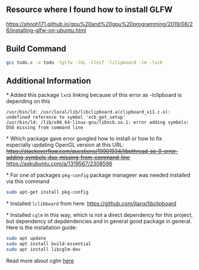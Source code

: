 ## Resource where I found how to install GLFW
https://shnoh171.github.io/gpu%20and%20gpu%20programming/2019/08/26/installing-glfw-on-ubuntu.html

## Build Command
```bash
gcc todo.c -o todo -lglfw -lGL -lleif -lclipboard -lm -lxcb
```

## Additional Information

\* Added this package `lxcb` linking because of this error as -lclipboard is depending on this
```
/usr/bin/ld: /usr/local/lib/libclipboard.a(clipboard_x11.c.o): undefined reference to symbol 'xcb_get_setup'
/usr/bin/ld: /lib/x86_64-linux-gnu/libxcb.so.1: error adding symbols: DSO missing from command line
```

\* Which package gave error googled how to install or how to fix <br>
especially updating OpenGL version at this URL: ~~https://stackoverflow.com/questions/19901934/libpthread-so-0-error-adding-symbols-dso-missing-from-command-line~~
https://askubuntu.com/a/1319567/2308596

\* For one of packages `pkg-config` package manageer was needed installed via this command
```bash
sudo apt-get install pkg-config
```

\* Installed `lclibboard` from here: https://github.com/jtanx/libclipboard

\* Installed `cglm` in this way, which is not a direct dependency for this project, but dependency of depdendencies and in general good package in general. Here is the installation guide:
```bash
sudo apt update
sudo apt install build-essential
sudo apt install libcglm-dev
```
Read more about cglm [here](./docs_and_aboout_libs/cglm.md)